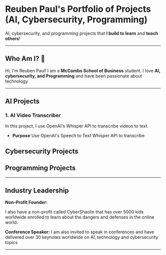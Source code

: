 # Reuben Paul's Portfolio of Projects (AI, Cybersecurity, Programming)

AI, cybersecurity, and programming projects that **I build to learn** and **teach others**!

---
## Who Am I? 🤘

Hi, I'm Reuben Paul! I am a **McCombs School of Business** student.
I love **AI, cybersecurity, and Programming** and have been passionate about technology 

---
## AI Projects

### 1. **AI Video Transcriber**
In this project, I use OpenAI's Whisper API to transcribe videos to text.
  - **Purpose** Use OpenAI's Speech to Text Whisper API to transcribe 


## Cybersecurity Projects


## Programming Projects


---

## Industry Leadership
**Non-Profit Founder:**

I also have a non-profit called CyberShaolin that has over 5000 kids worldwide enrolled to learn about the dangers and defenses in the online world. 

**Conference Speaker:**
I am also invited to speak in conferences and have delivered over 30 keynotes worldwide on AI, technology and cybersecurity topics

---

